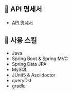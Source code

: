 ## 📌 API 명세서
- [API 명세서](https://drive.google.com/file/d/1kdv-6Ygb4k6sw1R2mVJakWA9hBnAhzTm/view?usp=sharing)

## 📌 사용 스킬
- Java
- Spring Boot & Spring MVC
- Spring Data JPA
- MySQL
- JUnit5 & Asciidoctor
- queryDsl
- gradle

